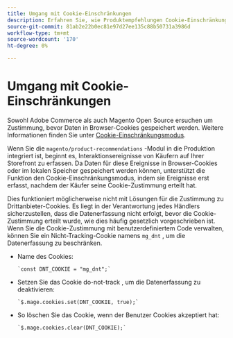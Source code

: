```yaml
---
title: Umgang mit Cookie-Einschränkungen
description: Erfahren Sie, wie Produktempfehlungen Cookie-Einschränkungen verarbeiten.
source-git-commit: 81ab2e22b0ec81e97d27ee135c88b50731a3986d
workflow-type: tm+mt
source-wordcount: '170'
ht-degree: 0%

---
```


# Umgang mit Cookie-Einschränkungen

Sowohl Adobe Commerce als auch Magento Open Source ersuchen um Zustimmung, bevor Daten in Browser-Cookies gespeichert werden. Weitere Informationen finden Sie unter [Cookie-Einschränkungsmodus](https://experienceleague.adobe.com/docs/commerce-admin/start/compliance/privacy/compliance-cookie-law.html).

Wenn Sie die `magento/product-recommendations` -Modul in die Produktion integriert ist, beginnt es, Interaktionsereignisse von Käufern auf Ihrer Storefront zu erfassen. Da Daten für diese Ereignisse in Browser-Cookies oder im lokalen Speicher gespeichert werden können, unterstützt die Funktion den Cookie-Einschränkungsmodus, indem sie Ereignisse erst erfasst, nachdem der Käufer seine Cookie-Zustimmung erteilt hat.

Dies funktioniert möglicherweise nicht mit Lösungen für die Zustimmung zu Drittanbieter-Cookies. Es liegt in der Verantwortung jedes Händlers sicherzustellen, dass die Datenerfassung nicht erfolgt, bevor die Cookie-Zustimmung erteilt wurde, wie dies häufig gesetzlich vorgeschrieben ist. Wenn Sie die Cookie-Zustimmung mit benutzerdefiniertem Code verwalten, können Sie ein Nicht-Tracking-Cookie namens `mg_dnt` , um die Datenerfassung zu beschränken.

- Name des Cookies:

   ```text
   `const DNT_COOKIE = "mg_dnt";`
   ```

- Setzen Sie das Cookie do-not-track , um die Datenerfassung zu deaktivieren:

   ```text
   `$.mage.cookies.set(DNT_COOKIE, true);`
   ```

- So löschen Sie das Cookie, wenn der Benutzer Cookies akzeptiert hat:

   ```text
   `$.mage.cookies.clear(DNT_COOKIE);`
   ```
